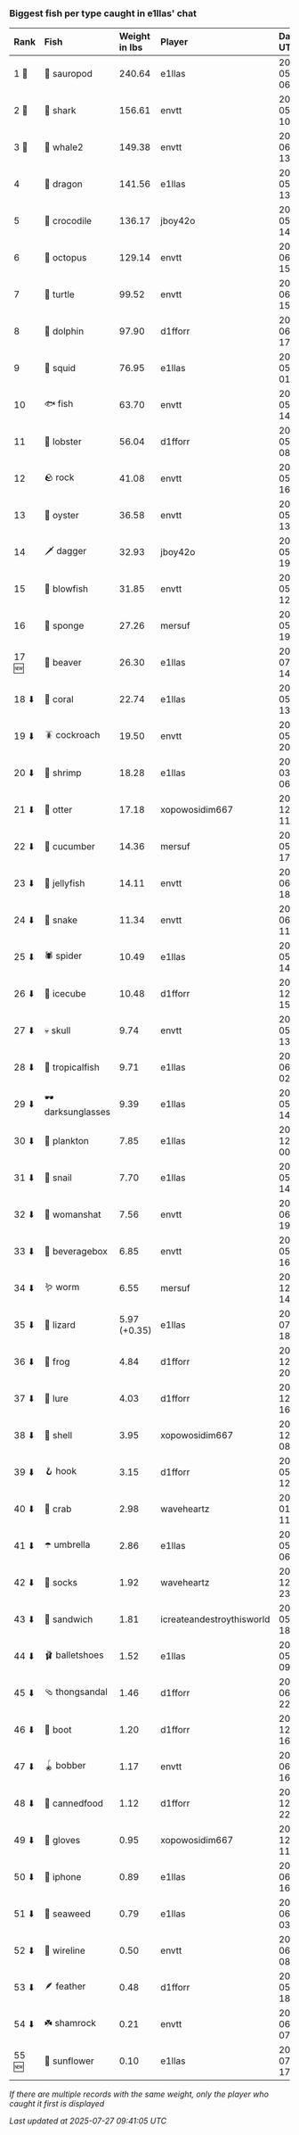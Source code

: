 ### Biggest fish per type caught in e1llas' chat

| Rank  | Fish             | Weight in lbs | Player                    | Date in UTC         |
|:------|:-----------------|:--------------|:--------------------------|:--------------------|
| 1 🥇  | 🦕 sauropod      | 240.64        | e1llas                    | 2025-05-07 06:20:12 |
| 2 🥈  | 🦈 shark         | 156.61        | envtt                     | 2025-05-17 10:36:49 |
| 3 🥉  | 🐋 whale2        | 149.38        | envtt                     | 2025-06-12 13:09:59 |
| 4     | 🐉 dragon        | 141.56        | e1llas                    | 2025-05-01 13:04:55 |
| 5     | 🐊 crocodile     | 136.17        | jboy42o                   | 2025-05-12 14:12:14 |
| 6     | 🐙 octopus       | 129.14        | envtt                     | 2025-06-04 15:19:26 |
| 7     | 🐢 turtle        | 99.52         | envtt                     | 2025-06-30 15:11:35 |
| 8     | 🐬 dolphin       | 97.90         | d1fforr                   | 2025-06-01 17:39:10 |
| 9     | 🦑 squid         | 76.95         | e1llas                    | 2025-05-16 01:44:24 |
| 10    | 🐟 fish          | 63.70         | envtt                     | 2025-05-20 14:20:40 |
| 11    | 🦞 lobster       | 56.04         | d1fforr                   | 2025-05-29 08:01:44 |
| 12    | 🪨 rock          | 41.08         | envtt                     | 2025-05-10 16:20:17 |
| 13    | 🦪 oyster        | 36.58         | envtt                     | 2025-05-05 13:32:33 |
| 14    | 🗡️ dagger         | 32.93         | jboy42o                   | 2025-05-08 19:23:14 |
| 15    | 🐡 blowfish      | 31.85         | envtt                     | 2025-05-09 12:49:07 |
| 16    | 🧽 sponge        | 27.26         | mersuf                    | 2025-05-28 19:55:54 |
| 17 🆕 | 🦫 beaver        | 26.30         | e1llas                    | 2025-07-24 14:31:39 |
| 18 ⬇  | 🪸 coral         | 22.74         | e1llas                    | 2025-05-12 13:17:05 |
| 19 ⬇  | 🪳 cockroach     | 19.50         | envtt                     | 2025-05-02 20:39:33 |
| 20 ⬇  | 🦐 shrimp        | 18.28         | e1llas                    | 2025-03-06 06:28:10 |
| 21 ⬇  | 🦦 otter         | 17.18         | xopowosidim667            | 2024-12-10 11:11:08 |
| 22 ⬇  | 🥒 cucumber      | 14.36         | mersuf                    | 2025-05-03 17:06:56 |
| 23 ⬇  | 🪼 jellyfish     | 14.11         | envtt                     | 2025-06-11 18:50:00 |
| 24 ⬇  | 🐍 snake         | 11.34         | envtt                     | 2025-06-01 11:39:44 |
| 25 ⬇  | 🕷️ spider         | 10.49         | e1llas                    | 2025-05-11 14:58:35 |
| 26 ⬇  | 🧊 icecube       | 10.48         | d1fforr                   | 2024-12-13 15:21:31 |
| 27 ⬇  | 💀 skull         | 9.74          | envtt                     | 2025-05-01 13:32:27 |
| 28 ⬇  | 🐠 tropicalfish  | 9.71          | e1llas                    | 2025-06-04 02:20:54 |
| 29 ⬇  | 🕶️ darksunglasses | 9.39          | e1llas                    | 2025-05-03 14:18:39 |
| 30 ⬇  | 🦠 plankton      | 7.85          | e1llas                    | 2024-12-07 00:11:44 |
| 31 ⬇  | 🐌 snail         | 7.70          | e1llas                    | 2025-05-20 14:18:10 |
| 32 ⬇  | 👒 womanshat     | 7.56          | envtt                     | 2025-06-07 19:30:11 |
| 33 ⬇  | 🧃 beveragebox   | 6.85          | envtt                     | 2025-05-09 16:07:17 |
| 34 ⬇  | 🪱 worm          | 6.55          | mersuf                    | 2024-12-15 14:45:59 |
| 35 ⬇  | 🦎 lizard        | 5.97 (+0.35)  | e1llas                    | 2025-07-24 18:01:29 |
| 36 ⬇  | 🐸 frog          | 4.84          | d1fforr                   | 2024-12-28 20:22:24 |
| 37 ⬇  | 🎏 lure          | 4.03          | d1fforr                   | 2024-12-10 16:04:12 |
| 38 ⬇  | 🐚 shell         | 3.95          | xopowosidim667            | 2024-12-29 08:24:54 |
| 39 ⬇  | 🪝 hook          | 3.15          | d1fforr                   | 2025-05-14 12:34:21 |
| 40 ⬇  | 🦀 crab          | 2.98          | waveheartz                | 2025-01-01 11:22:12 |
| 41 ⬇  | ☂️ umbrella       | 2.86          | e1llas                    | 2025-05-13 06:13:22 |
| 42 ⬇  | 🧦 socks         | 1.92          | waveheartz                | 2024-12-30 23:00:36 |
| 43 ⬇  | 🥪 sandwich      | 1.81          | icreateandestroythisworld | 2025-05-20 18:45:51 |
| 44 ⬇  | 🩰 balletshoes   | 1.52          | e1llas                    | 2025-05-06 09:59:25 |
| 45 ⬇  | 🩴 thongsandal   | 1.46          | d1fforr                   | 2025-06-06 22:15:29 |
| 46 ⬇  | 👢 boot          | 1.20          | d1fforr                   | 2024-12-13 16:11:21 |
| 47 ⬇  | 🪀 bobber        | 1.17          | envtt                     | 2025-06-23 16:28:15 |
| 48 ⬇  | 🥫 cannedfood    | 1.12          | d1fforr                   | 2024-12-20 22:15:48 |
| 49 ⬇  | 🧤 gloves        | 0.95          | xopowosidim667            | 2024-12-08 11:30:05 |
| 50 ⬇  | 📱 iphone        | 0.89          | e1llas                    | 2025-06-23 16:14:57 |
| 51 ⬇  | 🌿 seaweed       | 0.79          | e1llas                    | 2025-06-04 03:09:27 |
| 52 ⬇  | 🧵 wireline      | 0.50          | envtt                     | 2025-06-24 08:17:06 |
| 53 ⬇  | 🪶 feather       | 0.48          | d1fforr                   | 2025-05-29 18:53:46 |
| 54 ⬇  | ☘️ shamrock       | 0.21          | envtt                     | 2025-06-28 07:00:59 |
| 55 🆕 | 🌻 sunflower     | 0.10          | e1llas                    | 2025-07-23 17:42:30 |

_If there are multiple records with the same weight, only the player who caught it first is displayed_

_Last updated at 2025-07-27 09:41:05 UTC_